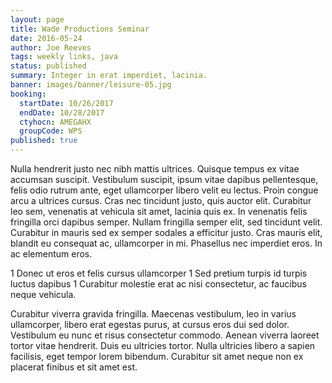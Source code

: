 ```yaml
---
layout: page
title: Wade Productions Seminar
date: 2016-05-24
author: Joe Reeves
tags: weekly links, java
status: published
summary: Integer in erat imperdiet, lacinia.
banner: images/banner/leisure-05.jpg
booking:
  startDate: 10/26/2017
  endDate: 10/28/2017
  ctyhocn: AMEGAHX
  groupCode: WPS
published: true
---
```

Nulla hendrerit justo nec nibh mattis ultrices. Quisque tempus ex vitae accumsan suscipit. Vestibulum suscipit, ipsum vitae dapibus pellentesque, felis odio rutrum ante, eget ullamcorper libero velit eu lectus. Proin congue arcu a ultrices cursus. Cras nec tincidunt justo, quis auctor elit. Curabitur leo sem, venenatis at vehicula sit amet, lacinia quis ex. In venenatis felis fringilla orci dapibus semper. Nullam fringilla semper elit, sed tincidunt velit. Curabitur in mauris sed ex semper sodales a efficitur justo. Cras mauris elit, blandit eu consequat ac, ullamcorper in mi. Phasellus nec imperdiet eros. In ac elementum eros.

1 Donec ut eros et felis cursus ullamcorper
1 Sed pretium turpis id turpis luctus dapibus
1 Curabitur molestie erat ac nisi consectetur, ac faucibus neque vehicula.

Curabitur viverra gravida fringilla. Maecenas vestibulum, leo in varius ullamcorper, libero erat egestas purus, at cursus eros dui sed dolor. Vestibulum eu nunc et risus consectetur commodo. Aenean viverra laoreet tortor vitae hendrerit. Duis eu ultricies tortor. Nulla ultricies libero a sapien facilisis, eget tempor lorem bibendum. Curabitur sit amet neque non ex placerat finibus et sit amet est.
